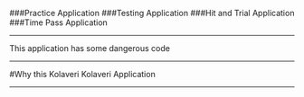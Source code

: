 ###Practice Application
###Testing  Application
###Hit and Trial Application
###Time Pass Application


************************

This application has some dangerous code




************************

#Why this Kolaveri Kolaveri Application

************************
